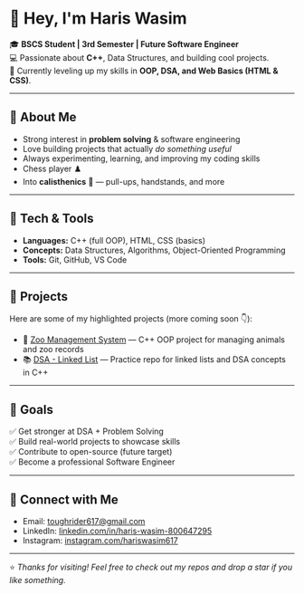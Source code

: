 # 👋 Hey, I'm Haris Wasim  

🎓 **BSCS Student | 3rd Semester | Future Software Engineer**  
💻 Passionate about **C++**, Data Structures, and building cool projects.  
🚀 Currently leveling up my skills in **OOP, DSA, and Web Basics (HTML & CSS)**.  

---

## 🌟 About Me
- Strong interest in **problem solving** & software engineering  
- Love building projects that actually *do something useful*
- Always experimenting, learning, and improving my coding skills  
- Chess player ♟️ 
- Into **calisthenics** 💪 — pull-ups, handstands, and more  

---

## 🔨 Tech & Tools
- **Languages:** C++ (full OOP), HTML, CSS (basics)  
- **Concepts:** Data Structures, Algorithms, Object-Oriented Programming  
- **Tools:** Git, GitHub, VS Code  

---

## 📌 Projects
Here are some of my highlighted projects (more coming soon 👇):

- 🦁 [Zoo Management System](https://github.com/Haris617/Zoo-Management-System) — C++ OOP project for managing animals and zoo records  
- 📚 [DSA - Linked List](https://github.com/Haris617/DSA-LinkedList) — Practice repo for linked lists and DSA concepts in C++  

---

## 🎯 Goals
✅ Get stronger at DSA + Problem Solving  
✅ Build real-world projects to showcase skills  
✅ Contribute to open-source (future target)  
✅ Become a professional Software Engineer  

---

## 🔗 Connect with Me  
  - Email: [toughrider617@gmail.com](mailto:toughrider617@gmail.com)  
  - LinkedIn: [linkedin.com/in/haris-wasim-800647295](https://www.linkedin.com/in/haris-wasim-800647295/)  
  - Instagram: [instagram.com/hariswasim617](https://www.instagram.com/hariswasim617/)
  
---

⭐ *Thanks for visiting! Feel free to check out my repos and drop a star if you like something.*
